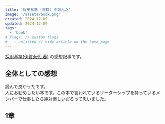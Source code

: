```yaml
---
title: '採用基準 (書籍) を読んだ'
image: '/assets/book.png'
created: 2024-12-09
updated: 2024-12-09
tags:
  - 'book'
# flags: // custom flags
#   - unlisted // hide article on the home page
---
```


[採用基準(伊賀泰代 著)](https://amzn.to/4f7O3lt)  の感想記事です。  

## 全体としての感想  

読んで良かったです。  
人にお勧めしたい本です。この本で言われているリーダーシップを持っているメンバーで仕事したら絶対楽しいだろって思いました。  

## 1章  
